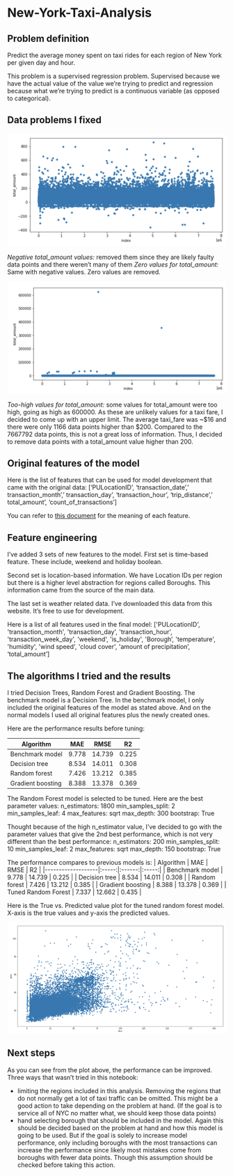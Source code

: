 # New-York-Taxi-Analysis

## Problem definition
Predict the average money spent on taxi rides for each region of New York per given day and hour.

This problem is a supervised regression problem. Supervised because we have the actual value of the value we’re trying to predict and regression because what we’re trying to predict is a continuous variable (as opposed to categorical).

## Data problems I fixed

![Negative and zero values graph](/images/Negative_and_zero_values_graph.png)

*Negative total_amount values:* removed them since they are likely faulty data points and there weren’t many of them
*Zero values for total_amount:* Same with negative values. Zero values are removed.


![Graph showing the too high values](/images/too_high_values_graph.png)

*Too-high values for total_amount:* some values for total_amount were too high, going as high as 600000. As these are unlikely values for a taxi fare, I decided to come up with an upper limit. The average taxi_fare was ~$16 and there were only 1166 data points higher than $200. Compared to the 7667792 data points, this is not a great loss of information. Thus, I decided to remove data points with a total_amount value higher than 200.

## Original features of the model
Here is the list of features that can be used for model development that came with the original data: [‘PULocationID’, ‘transaction_date’,’ transaction_month’,’ transaction_day’, ‘transaction_hour’, ‘trip_distance’,’ total_amount’, ‘count_of_transactions’]

You can refer to [this document](https://www1.nyc.gov/assets/tlc/downloads/pdf/data_dictionary_trip_records_yellow.pdf) for the meaning of each feature.

## Feature engineering
I’ve added 3 sets of new features to the model. First set is time-based feature. These include, weekend and holiday boolean.

Second set is location-based information. We have Location IDs per region but there is a higher level abstraction for regions called Boroughs. This information came from the source of the main data.

The last set is weather related data. I’ve downloaded this data from this website. It’s free to use for development.

Here is a list of all features used in the final model:
['PULocationID', 'transaction_month', 'transaction_day', 'transaction_hour', 'transaction_week_day', 'weekend', 'is_holiday', 'Borough’, 'temperature', 'humidity', 'wind speed', 'cloud cover', 'amount of precipitation’, ‘total_amount’]

## The algorithms I tried and the results
I tried Decision Trees, Random Forest and Gradient Boosting. The benchmark model is a Decision Tree. In the benchmark model, I only included the original features of the model as stated above. And on the normal models I used all original features plus the newly created ones.

Here are the performance results before tuning:

| Algorithm         |  MAE  |  RMSE  |   R2  |
|-------------------|:-----:|:------:|:-----:|
| Benchmark model   | 9.778 | 14.739 | 0.225 |
| Decision tree     | 8.534 | 14.011 | 0.308 |
| Random forest     | 7.426 | 13.212 | 0.385 |
| Gradient boosting | 8.388 | 13.378 | 0.369 |

The Random Forest model is selected to be tuned. Here are the best parameter values:
n_estimators: 1800
min_samples_split: 2
min_samples_leaf: 4
max_features: sqrt
max_depth: 300
bootstrap: True

Thought because of the high n_estimator value, I’ve decided to go with the parameter values that give the 2nd best performance, which is not very different than the best performance:
n_estimators: 200
min_samples_split: 10
min_samples_leaf: 2
max_features: sqrt
max_depth: 150
bootstrap: True

The performance compares to previous models is:
| Algorithm         |  MAE  |  RMSE  |   R2  |
|-------------------|:-----:|:------:|:-----:|
| Benchmark model   | 9.778 | 14.739 | 0.225 |
| Decision tree     | 8.534 | 14.011 | 0.308 |
| Random forest     | 7.426 | 13.212 | 0.385 |
| Gradient boosting | 8.388 | 13.378 | 0.369 |
| Tuned Random Forest | 7.337 | 12.662 | 0.435 |

Here is the True vs. Predicted value plot for the tuned random forest model. X-axis is the true values and y-axis the predicted values.

![Performance graph of tuned Random Forest](/images/tuned_random_forest_graph.png)

## Next steps
As you can see from the plot above, the performance can be improved. Three ways that wasn’t tried in this notebook:
* limiting the regions included in this analysis. Removing the regions that do not normally get a lot of taxi traffic can be omitted. This might be a good action to take depending on the problem at hand. (If the goal is to service all of NYC no matter what, we should keep those data points)
* hand selecting borough that should be included in the model. Again this should be decided based on the problem at hand and how this model is going to be used. But if the goal is solely to increase model performance, only including boroughs with the most transactions can increase the performance since likely most mistakes come from boroughs with fewer data points. Though this assumption should be checked before taking this action.
